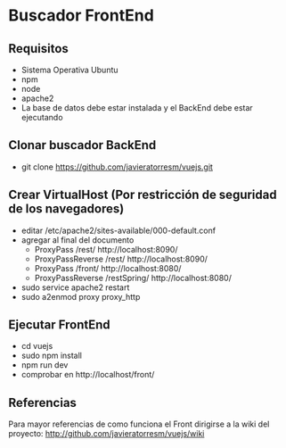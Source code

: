 # Buscador FrontEnd

## Requisitos 
- Sistema Operativa Ubuntu
- npm
- node
- apache2
- La base de datos debe estar instalada y el BackEnd debe estar ejecutando

## Clonar buscador BackEnd
- git clone https://github.com/javieratorresm/vuejs.git

## Crear VirtualHost (Por restricción de seguridad de los navegadores)
- editar /etc/apache2/sites-available/000-default.conf
- agregar al final del documento
  * ProxyPass /rest/ http://localhost:8090/
  * ProxyPassReverse /rest/ http://localhost:8090/
  *	ProxyPass /front/ http://localhost:8080/
  *	ProxyPassReverse /restSpring/ http://localhost:8080/
- sudo service apache2 restart 
- sudo a2enmod proxy proxy_http

## Ejecutar FrontEnd
- cd vuejs
- sudo npm install
- npm run dev
- comprobar en http://localhost/front/

## Referencias
Para mayor referencias de como funciona el Front dirigirse a la wiki del proyecto:
http://github.com/javieratorresm/vuejs/wiki
